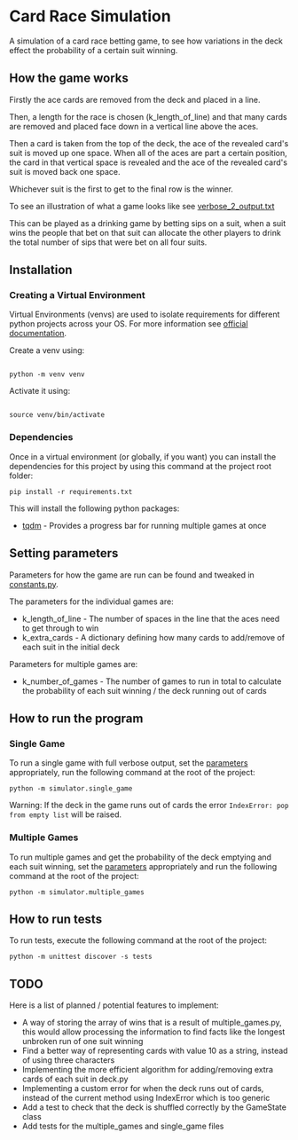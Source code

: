 # Card Race Simulation
A simulation of a card race betting game, to see how variations in the deck effect the probability of a certain suit winning.

## How the game works
Firstly the ace cards are removed from the deck and placed in a line.

Then, a length for the race is chosen (k_length_of_line) and that many cards are removed
and placed face down in a vertical line above the aces.

Then a card is taken from the top of the deck, the ace of the revealed card's suit is moved up one space.
When all of the aces are part a certain position, the card in that vertical space is revealed and the ace
of the revealed card's suit is moved back one space.

Whichever suit is the first to get to the final row is the winner.

To see an illustration of what a game looks like see 
[verbose_2_output.txt](tests/expected_values/game/verbose_2_output.txt)


This can be played as a drinking game by betting sips on a suit, when a suit wins the people that bet on that
suit can allocate the other players to drink the total number of sips that were bet on all four suits.

## Installation

### Creating a Virtual Environment
Virtual Environments (venvs) are used to isolate requirements for different python projects across your OS. For more
information see [official documentation](https://docs.python.org/3/library/venv.html).

Create a venv using:

```commandline

python -m venv venv

```


Activate it using:

```commandline

source venv/bin/activate

```

### Dependencies
Once in a virtual environment (or globally, if you want) you can install the dependencies for this project by using this
command at the project root folder:

```commandline
pip install -r requirements.txt
```

This will install the following python packages:
* [tqdm](https://github.com/tqdm/tqdm) - Provides a progress bar for running multiple games at once

## Setting parameters
Parameters for how the game are run can be found and tweaked in [constants.py](simulator/constants.py).

The parameters for the individual games are:
* k_length_of_line - The number of spaces in the line that the aces need to get through to win
* k_extra_cards - A dictionary defining how many cards to add/remove of each suit in the initial deck

Parameters for multiple games are:
* k_number_of_games - The number of games to run in total to calculate the probability of each suit winning / the deck
running out of cards

## How to run the program

### Single Game
To run a single game with full verbose output, set the [parameters](#setting-parameters) appropriately, run the
following command at the root of the project:
```commandline
python -m simulator.single_game
```
Warning: If the deck in the game runs out of cards the error `IndexError: pop from empty list` will be raised.


### Multiple Games
To run multiple games and get the probability of the deck emptying and each suit winning, set the
[parameters](#setting-parameters) appropriately and run the following command at the root of the project:
```commandline
python -m simulator.multiple_games
```


## How to run tests
To run tests, execute the following command at the root of the project:
```commandline
python -m unittest discover -s tests
```


## TODO
Here is a list of planned / potential features to implement:
* A way of storing the array of wins that is a result of multiple_games.py, this would allow processing the information
to find facts like the longest unbroken run of one suit winning
* Find a better way of representing cards with value 10 as a string, instead of using three characters
* Implementing the more efficient algorithm for adding/removing extra cards of each suit in deck.py
* Implementing a custom error for when the deck runs out of cards, instead of the current method using IndexError which 
is too generic
* Add a test to check that the deck is shuffled correctly by the GameState class
* Add tests for the multiple_games and single_game files
